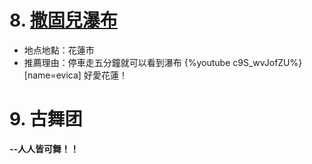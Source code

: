 # 8. [撒固兒瀑布](https://youtu.be/c9S_wvJofZU)
- 地点地點：花蓮市
- 推薦理由：停車走五分鐘就可以看到瀑布
{%youtube c9S_wvJofZU%}
 [name=evica] 好愛花蓮！
 
# 9. 古舞团
**--人人皆可舞！！**
